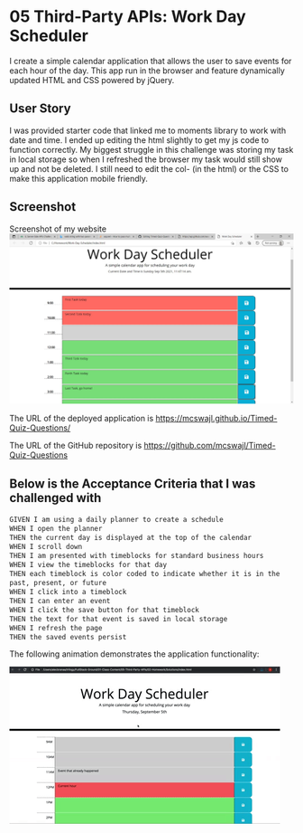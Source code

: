 # 05 Third-Party APIs: Work Day Scheduler

I create a simple calendar application that allows the user to save events for each hour of the day. This app run in the browser and feature dynamically updated HTML and CSS powered by jQuery.

## User Story

I was provided starter code that linked me to moments library to work with date and time. I ended up editing the html slightly to get my js code to function correctly. My biggest struggle in this challenge was storing my task in local storage so when I refreshed the browser my task would still show up and not be deleted. I still need to edit the col- (in the html) or the CSS to make this application mobile friendly.

## Screenshot

Screenshot of my website
![Screenshot](./assets/images/screenshot.jpg)

The URL of the deployed application is https://mcswajl.github.io/Timed-Quiz-Questions/

The URL of the GitHub repository is https://github.com/mcswajl/Timed-Quiz-Questions


## Below is the Acceptance Criteria that I was challenged with

```
GIVEN I am using a daily planner to create a schedule
WHEN I open the planner
THEN the current day is displayed at the top of the calendar
WHEN I scroll down
THEN I am presented with timeblocks for standard business hours
WHEN I view the timeblocks for that day
THEN each timeblock is color coded to indicate whether it is in the past, present, or future
WHEN I click into a timeblock
THEN I can enter an event
WHEN I click the save button for that timeblock
THEN the text for that event is saved in local storage
WHEN I refresh the page
THEN the saved events persist
```

The following animation demonstrates the application functionality:

![day planner demo](./Assets/05-third-party-apis-homework-demo.gif)


